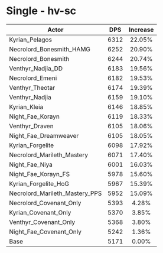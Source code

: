 # Single - hv-sc
| Actor | DPS | Increase |
|---|:---:|:---:|
|Kyrian_Pelagos|6312|22.05%|
|Necrolord_Bonesmith_HAMG|6252|20.90%|
|Necrolord_Bonesmith|6244|20.74%|
|Venthyr_Nadjia_DD|6183|19.56%|
|Necrolord_Emeni|6182|19.53%|
|Venthyr_Theotar|6174|19.39%|
|Venthyr_Nadjia|6159|19.10%|
|Kyrian_Kleia|6146|18.85%|
|Night_Fae_Korayn|6119|18.33%|
|Venthyr_Draven|6105|18.06%|
|Night_Fae_Dreamweaver|6105|18.05%|
|Kyrian_Forgelite|6098|17.92%|
|Necrolord_Marileth_Mastery|6071|17.40%|
|Night_Fae_Niya|6001|16.03%|
|Night_Fae_Korayn_FS|5978|15.60%|
|Kyrian_Forgelite_HoG|5967|15.39%|
|Necrolord_Marileth_Mastery_PPS|5952|15.09%|
|Necrolord_Covenant_Only|5393|4.28%|
|Kyrian_Covenant_Only|5370|3.85%|
|Venthyr_Covenant_Only|5368|3.80%|
|Night_Fae_Covenant_Only|5242|1.36%|
|Base|5171|0.00%|
